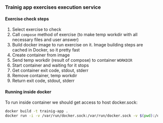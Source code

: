 ### Trainig app exercises execution service

#### Exercise check steps

1. Select exercise to check
2. Call `compose` method of exercise (to make temp workdir with all necessary files and user answer)
3. Build docker image to run exercise on it. Image building steps are cached in Docker, so it pretty fast
4. Create container from image
5. Send temp workdir (result of compose) to container `WORKDIR`
6. Start container and waiting for it stops
7. Get container exit code, stdout, stderr
8. Remove container, temp workdir
9. Return exit code, stdout, stderr

#### Running inside docker


To run inside container we should get access to host docker.sock:

```bash
docker build -t trainig-app .
docker run -i -v /var/run/docker.sock:/var/run/docker.sock -v $(pwd):/opt/app --rm trainig-app
```

